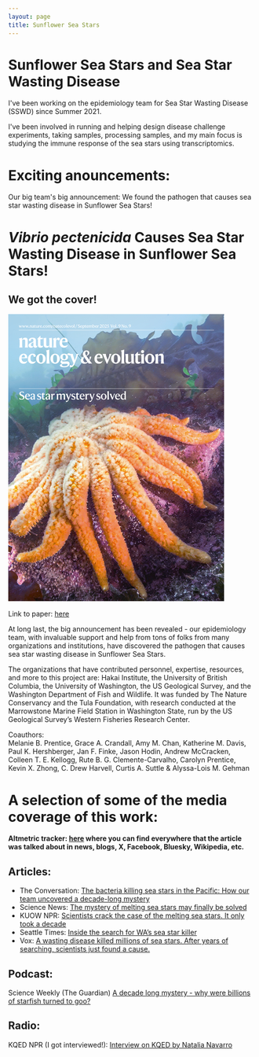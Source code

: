 ```yaml
---
layout: page
title: Sunflower Sea Stars
---
```


# Sunflower Sea Stars and Sea Star Wasting Disease
I've been working on the epidemiology team for Sea Star Wasting Disease (SSWD) since Summer 2021. 

I've been involved in running and helping design disease challenge experiments, taking samples, processing samples, and my main focus is studying the immune response of the sea stars using transcriptomics. 

# Exciting anouncements: 
Our big team's big announcement: We found the pathogen that causes sea star wasting disease in Sunflower Sea Stars! 

# _Vibrio pectenicida_ Causes Sea Star Wasting Disease in Sunflower Sea Stars!

## We got the cover! 
![img](../notebook-images/2025-09-11-vpec/CoverStar.png)

Link to paper: [here](https://www.nature.com/articles/s41559-025-02797-2) 

At long last, the big announcement has been revealed - our epidemiology team, with invaluable support and help from tons of folks from many organizations and institutions, have discovered the pathogen that causes sea star wasting disease in Sunflower Sea Stars.

The organizations that have contributed personnel, expertise, resources, and more to this project are: Hakai Institute, the University of British Columbia, the University of Washington, the US Geological Survey, and the Washington Department of Fish and Wildlife. It was funded by The Nature Conservancy and the Tula Foundation, with research conducted at the Marrowstone Marine Field Station in Washington State, run by the US Geological Survey’s Western Fisheries Research Center.

Coauthors:      
Melanie B. Prentice, Grace A. Crandall, Amy M. Chan, Katherine M. Davis, Paul K. Hershberger, Jan F. Finke, Jason Hodin, Andrew McCracken, Colleen T. E. Kellogg, Rute B. G. Clemente-Carvalho, Carolyn Prentice, Kevin X. Zhong, C. Drew Harvell, Curtis A. Suttle & Alyssa-Lois M. Gehman  

# A selection of some of the media coverage of this work: 

**Altmetric tracker: [here](https://nature.altmetric.com/details/179977185) where you can find everywhere that the article was talked about in news, blogs, X, Facebook, Bluesky, Wikipedia, etc.** 

## Articles: 

- The Conversation: [The bacteria killing sea stars in the Pacific: How our team uncovered a decade-long mystery](https://theconversation.com/the-bacteria-killing-sea-stars-in-the-pacific-how-our-team-uncovered-a-decade-long-mystery-259875)      
- Science News: [The mystery of melting sea stars may finally be solved](https://www.sciencenews.org/article/sea-star-wasting-mystery-solved-melting)        
- KUOW NPR: [Scientists crack the case of the melting sea stars. It only took a decade](https://www.kuow.org/stories/scientists-crack-the-case-of-the-melting-sea-stars-it-only-took-a-decade)       
- Seattle Times: [Inside the search for WA’s sea star killer](https://www.seattletimes.com/seattle-news/climate-lab/inside-the-search-for-was-sea-star-killer/)      
- Vox: [A wasting disease killed millions of sea stars. After years of searching, scientists just found a cause.](https://www.vox.com/science/421961/sea-star-wasting-disease-cause-new-research)       

## Podcast: 

Science Weekly (The Guardian) [A decade long mystery - why were billions of starfish turned to goo?](https://open.spotify.com/episode/7hCPKBfj6tPn0hEJxSxfe0?si=c83f99f241244603)

## Radio: 

KQED NPR (I got interviewed!): [Interview on KQED by Natalia Navarro](https://omny.fm/shows/kqed-segmented-audio/kqed-newscast-ab5dda15-8238-43bf-a90f-1219ca0a5eb2)
